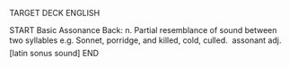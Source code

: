TARGET DECK
ENGLISH

START
Basic
Assonance
Back: n. Partial resemblance of sound between two syllables e.g. Sonnet, porridge, and killed, cold, culled.  assonant adj. [latin sonus sound]
END
